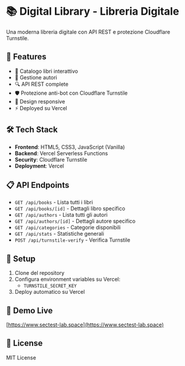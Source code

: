 # 📚 Digital Library - Libreria Digitale

Una moderna libreria digitale con API REST e protezione Cloudflare Turnstile.

## 🚀 Features

- 📖 Catalogo libri interattivo
- 👥 Gestione autori
- 🔍 API REST complete
- 🛡️ Protezione anti-bot con Cloudflare Turnstile
- 📱 Design responsive
- ⚡ Deployed su Vercel

## 🛠️ Tech Stack

- **Frontend**: HTML5, CSS3, JavaScript (Vanilla)
- **Backend**: Vercel Serverless Functions
- **Security**: Cloudflare Turnstile
- **Deployment**: Vercel

## 📋 API Endpoints

- `GET /api/books` - Lista tutti i libri
- `GET /api/books/[id]` - Dettagli libro specifico
- `GET /api/authors` - Lista tutti gli autori
- `GET /api/authors/[id]` - Dettagli autore specifico
- `GET /api/categories` - Categorie disponibili
- `GET /api/stats` - Statistiche generali
- `POST /api/turnstile-verify` - Verifica Turnstile

## 🔧 Setup

1. Clone del repository
2. Configura environment variables su Vercel:
   - `TURNSTILE_SECRET_KEY`
3. Deploy automatico su Vercel

## 🔗 Demo Live

[https://www.sectest-lab.space](https://www.sectest-lab.space)

## 📄 License

MIT License